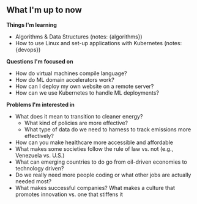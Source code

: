 
## What I'm up to now

**Things I'm learning** 

- Algorithms & Data Structures (notes: {algorithms})
- How to use Linux and set-up applications with Kubernetes (notes: {devops})

**Questions I'm focused on**

- How do virtual machines compile language?
- How do ML domain accelerators work?
- How can I deploy my own website on a remote server?
- How can we use Kubernetes to handle ML deployments?

**Problems I'm interested in**

- What does it mean to transition to cleaner energy?
	- What kind of policies are more effective?
	- What type of data do we need to harness to track emissions more effectively?
- How can you make healthcare more accessible and affordable
- What makes some societies follow the rule of law vs. not (e.g., Venezuela vs. U.S.)
- What can emerging countries to do go from oil-driven economies to technology driven?
- Do we really need more people coding or what other jobs are actually needed most?
- What makes successful companies? What makes a culture that promotes innovation vs. one that stiffens it

